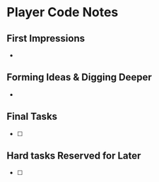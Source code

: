 # Player Code Notes
## First Impressions
 - 

## Forming Ideas & Digging Deeper
 - 

## Final Tasks
 - [ ]

## Hard tasks Reserved for Later
 - [ ] 